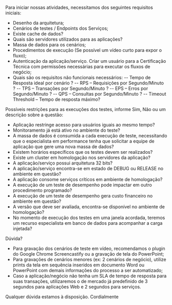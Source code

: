 Para iniciar nossas atividades, necessitamos dos seguintes requisitos iniciais:

- Desenho da arquitetura;
- Cenários de testes / Endpoints dos Serviços;
- Existe cache de dados?
- Quais são servidores utilizados para as aplicações?
- Massa de dados para os cenários;
- Procedimentos de execução (Se possível um vídeo curto para expor o fluxo);
- Autenticação da aplicação/serviço. Criar um usuário para a Certificação Técnica com permissões necessárias para executar os fluxos de negócio;
- Quais são os requisitos não funcionais necessários:
-- Tempo de Resposta ideal por cenário ?
-- RPS – Requisições por Segundo/Minuto ?
-- TPS – Transações por Segundo/Minuto ?
-- EPS – Erros por Segundo/Minuto ?
-- QPS – Consultas por Segundo/Minuto ?
-- Timeout Threshold – Tempo de resposta máximo?

Possíveis restrições para as execuções dos testes, informe Sim, Não ou um descrição sobre a questão:

- Aplicação restringe acesso para usuários iguais ao mesmo tempo?
- Monitoramento já está ativo no ambiente do teste?
- A massa de dados é consumida a cada execução de teste, necessitando que o especialista em performance tenha que solicitar a equipe de aplicação que gere uma nova massa de dados?
- Existem horários específicos que os testes devem ser realizados?
- Existe um cluster em homologação nos servidores da aplicação?
- A aplicação/serviço possui arquitetura 32 bits?
- A aplicação/serviço encontra-se em estado de DEBUG ou RELEASE no ambiente em questão?
- A aplicação consome serviços críticos em ambiente de homologação?
- A execução de um teste de desempenho pode impactar em outro procedimento programado?
- A execução de um teste de desempenho gera custo financeiro no ambiente em questão?
- A versão que deve ser avaliada, encontra-se disponível no ambiente de homologação?
- No momento de execução dos testes em uma janela acordada, teremos um recurso especialista em banco de dados para acompanhar a carga injetada?

Dúvida?

- Para gravação dos cenários de teste em vídeo, recomendamos o plugin do Google Chrome Screencastify ou a gravação de tela do PowerPoint;
- Para gravações de cenários menores (ex: 2 cenários de negócio), utilize prints da tela em sequência inseridos em documento Word ou PowerPoint com demais informações do processo a ser automatizado;
- Caso a aplicação/negócio não tenha um SLA de tempo de resposta para suas transações, utilizaremos o de mercado já predefinido de 3 segundos para aplicações Web e 2 segundos para serviços.

Qualquer dúvida estamos à disposição.
Cordialmente
